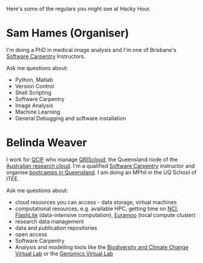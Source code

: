 <!--
.. title: People
.. slug: people
.. date: 2015-10-26 10:07:16 UTC+10:00
.. tags:
.. category:
.. link:
.. description:
.. type: text
-->

Here's some of the regulars you might see at Hacky Hour.

# Sam Hames (Organiser)

I'm doing a PhD in medical image analysis and I'm one of Brisbane's [Software Carpentry](http://www.software-carpentry.org/) Instructors.

Ask me questions about:

- Python, Matlab
- Version Control
- Shell Scripting
- Software Carpentry
- Image Analysis
- Machine Learning
- General Debugging and software installation

# Belinda Weaver

I work for [QCIF](http://www.qcif.edu.au/) who manage [QRIScloud](http://www.qriscloud.org.au/), the Queensland node of the [Australian research cloud](http://cloud.nectar.org.au/). I'm a qualified [Software Carpentry](http://www.software-carpentry.org/) instructor and organise [bootcamps in Queensland](http://pad.software-carpentry.org/swc-qld). I am doing an MPhil in the UQ School of ITEE.

Ask me questions about:

* cloud resources you can access - data storage, virtual machines
* computational resources, e.g. available HPC, getting time on [NCI](http://nci.org.au/), [FlashLite](https://www.qriscloud.org.au/services/compute) (data-intensive computation), [Euramoo](https://www.qriscloud.org.au/services/compute) (local compute cluster)
* research data management
* data and publication repositories
* open access
* Software Carpentry
* Analysis and modelling tools like the [Biodiversity and Climate Change Virtual Lab](http://bccvl.org.au/) or the [Genomics Virtual Lab](http://genome.edu.au/)


